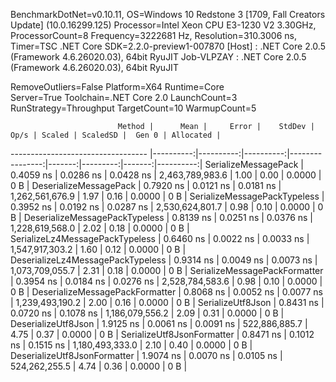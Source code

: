 
BenchmarkDotNet=v0.10.11, OS=Windows 10 Redstone 3 [1709, Fall Creators Update] (10.0.16299.125)
Processor=Intel Xeon CPU E3-1230 V2 3.30GHz, ProcessorCount=8
Frequency=3222681 Hz, Resolution=310.3006 ns, Timer=TSC
.NET Core SDK=2.2.0-preview1-007870
  [Host]     : .NET Core 2.0.5 (Framework 4.6.26020.03), 64bit RyuJIT
  Job-VLPZAY : .NET Core 2.0.5 (Framework 4.6.26020.03), 64bit RyuJIT

RemoveOutliers=False  Platform=X64  Runtime=Core  
Server=True  Toolchain=.NET Core 2.0  LaunchCount=3  
RunStrategy=Throughput  TargetCount=10  WarmupCount=5  

                            Method |      Mean |     Error |    StdDev |            Op/s | Scaled | ScaledSD |  Gen 0 | Allocated |
---------------------------------- |----------:|----------:|----------:|----------------:|-------:|---------:|-------:|----------:|
              SerializeMessagePack | 0.4059 ns | 0.0286 ns | 0.0428 ns | 2,463,789,983.6 |   1.00 |     0.00 | 0.0000 |       0 B |
            DeserializeMessagePack | 0.7920 ns | 0.0121 ns | 0.0181 ns | 1,262,561,676.9 |   1.97 |     0.16 | 0.0000 |       0 B |
      SerializeMessagePackTypeless | 0.3952 ns | 0.0192 ns | 0.0287 ns | 2,530,624,801.7 |   0.98 |     0.10 | 0.0000 |       0 B |
    DeserializeMessagePackTypeless | 0.8139 ns | 0.0251 ns | 0.0376 ns | 1,228,619,568.0 |   2.02 |     0.18 | 0.0000 |       0 B |
   SerializeLz4MessagePackTypeless | 0.6460 ns | 0.0022 ns | 0.0033 ns | 1,547,917,303.2 |   1.60 |     0.12 | 0.0000 |       0 B |
 DeserializeLz4MessagePackTypeless | 0.9314 ns | 0.0049 ns | 0.0073 ns | 1,073,709,055.7 |   2.31 |     0.18 | 0.0000 |       0 B |
     SerializeMessagePackFormatter | 0.3954 ns | 0.0184 ns | 0.0276 ns | 2,528,784,583.6 |   0.98 |     0.10 | 0.0000 |       0 B |
   DeserializeMessagePackFormatter | 0.8068 ns | 0.0052 ns | 0.0077 ns | 1,239,493,190.2 |   2.00 |     0.16 | 0.0000 |       0 B |
                 SerializeUtf8Json | 0.8431 ns | 0.0720 ns | 0.1078 ns | 1,186,079,556.2 |   2.09 |     0.31 | 0.0000 |       0 B |
               DeserializeUtf8Json | 1.9125 ns | 0.0061 ns | 0.0091 ns |   522,886,885.7 |   4.75 |     0.37 | 0.0000 |       0 B |
        SerializeUtf8JsonFormatter | 0.8471 ns | 0.1012 ns | 0.1515 ns | 1,180,493,333.0 |   2.10 |     0.40 | 0.0000 |       0 B |
      DeserializeUtf8JsonFormatter | 1.9074 ns | 0.0070 ns | 0.0105 ns |   524,262,255.5 |   4.74 |     0.36 | 0.0000 |       0 B |

